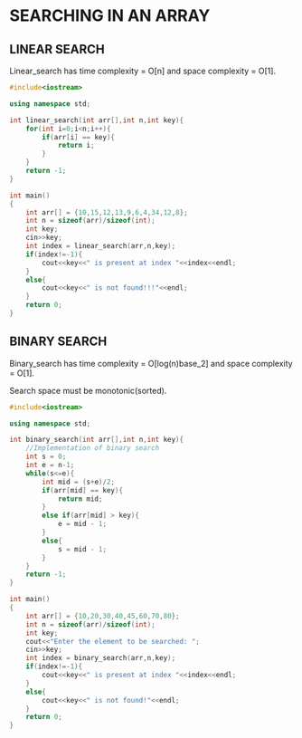# SEARCHING IN AN ARRAY

## LINEAR SEARCH

Linear_search has time complexity = O[n] and space complexity = O[1].

```C++
#include<iostream>

using namespace std;

int linear_search(int arr[],int n,int key){
    for(int i=0;i<n;i++){
        if(arr[i] == key){
            return i;
        }
    }
    return -1;
}

int main()
{
    int arr[] = {10,15,12,13,9,6,4,34,12,8};
    int n = sizeof(arr)/sizeof(int);
    int key;
    cin>>key;
    int index = linear_search(arr,n,key);
    if(index!=-1){
        cout<<key<<" is present at index "<<index<<endl;
    }
    else{
        cout<<key<<" is not found!!!"<<endl;
    }
    return 0;
}
```

## BINARY SEARCH

Binary_search has time complexity = O[log(n)base_2] and space complexity = O[1]. 

Search space must be monotonic(sorted).

```C++
#include<iostream>

using namespace std;

int binary_search(int arr[],int n,int key){
    //Implementation of binary search
    int s = 0;
    int e = n-1;
    while(s<=e){
        int mid = (s+e)/2;
        if(arr[mid] == key){
            return mid;
        }
        else if(arr[mid] > key){
            e = mid - 1;
        }
        else{
            s = mid - 1;
        }
    }
    return -1;
}

int main()
{
    int arr[] = {10,20,30,40,45,60,70,80};
    int n = sizeof(arr)/sizeof(int);
    int key;
    cout<<"Enter the element to be searched: ";
    cin>>key;
    int index = binary_search(arr,n,key);
    if(index!=-1){
        cout<<key<<" is present at index "<<index<<endl;
    }
    else{
        cout<<key<<" is not found!"<<endl;
    }
    return 0;
}
```